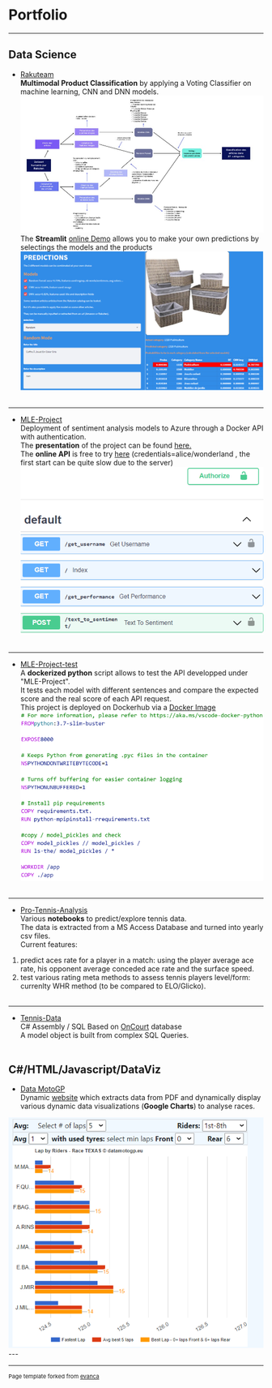 # Portfolio

---

## Data Science

- [Rakuteam](https://github.com/damienld/Rakuteam) <br>
**Multimodal Product Classification** by applying a Voting Classifier on machine learning, CNN and DNN models.<br>
<img src="https://github.com/damienld/Rakuteam/blob/main/Pictures/presentation/voting.jpeg?raw=true"/>![]()<br>
The **Streamlit** [online Demo](https://share.streamlit.io/damienld/rakuteam/main/Streamlit_rakuten/demo_rakuten.py ) allows you to make your own predictions by selectings the models and the products
<img src="images/Rakuteam.png?raw=true"/><br><br>
---
- [MLE-Project](https://github.com/damienld/MLE-Project)<br>
Deployment of sentiment analysis models to Azure through a Docker API with authentication.<br>
The **presentation** of the project can be found [here.](https://github.com/damienld/MLE-Project/blob/main/Documentation%20MLE%20projet_EN.pdf)<br>
The **online API** is free to try [here](https://disneyreviews.azurewebsites.net/docs#/) (credentials=alice/wonderland , the first start can be quite slow due to the server) 
<img src="images/mleproject.png?raw=true"/><br><br>
---
- [MLE-Project-test](https://github.com/damienld/MLE-Project_test)<br>
A **dockerized python** script allows to test the API developped under "MLE-Project".<br>
It tests each model with different sentences and compare the expected score and the real score of each API request.<br>
This project is deployed on Dockerhub via a [Docker Image](https://hub.docker.com/repository/docker/dami1ld/mleprojecttest)
<img src="images/mleprojecttest.png?raw=true"/><br><br>
---
- [Pro-Tennis-Analysis](https://github.com/damienld/Pro-Tennis-Analysis)<br>
Various **notebooks** to predict/explore tennis data.<br>
The data is extracted from a MS Access Database and turned into yearly csv files.<br>
Current features:<br>
1) predict aces rate for a player in a match: using the player average ace rate, his opponent average conceded ace rate and the surface speed.<br>
2) test various rating meta methods to assess tennis players level/form: currenlty WHR method (to be compared to ELO/Glicko).
<br><br>
---
- [Tennis-Data](https://github.com/damienld/Tennis-Data)<br>
C# Assembly / SQL
Based on [OnCourt](http://www.oncourt.info/) database<br>
A model object is built from complex SQL Queries.
<br><br>

## C#/HTML/Javascript/DataViz

- [Data MotoGP](https://github.com/damienld/MotoGP)<br>
Dynamic [website](https://datamotogp.azurewebsites.net/GpResults/Index/81) which extracts data from PDF and dynamically display various dynamic data visualizations (**Google Charts**) to analyse races.
<img src="images/datamotogp.png?raw=true"/>
---




---
<p style="font-size:11px">Page template forked from <a href="https://github.com/evanca/quick-portfolio">evanca</a></p>
<!-- Remove above link if you don't want to attibute -->
